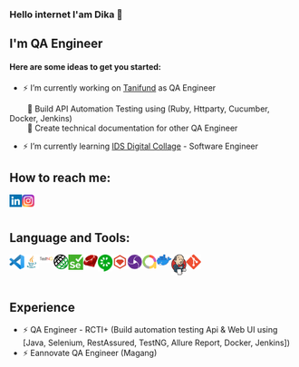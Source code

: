 ### Hello internet I'am Dika 🌈

## I'm QA Engineer
#### Here are some ideas to get you started:

- ⚡ I’m currently working on [Tanifund][tanifund] as QA Engineer

&nbsp;&nbsp;&nbsp;&nbsp;&nbsp;&nbsp;&nbsp;&nbsp;🍭 Build API Automation Testing using (Ruby, Httparty, Cucumber, Docker, Jenkins)
<br/>
&nbsp;&nbsp;&nbsp;&nbsp;&nbsp;&nbsp;&nbsp;&nbsp;🍭 Create technical documentation for other QA Engineer
<br/>
- ⚡ I’m currently learning [IDS Digital Collage][ids] - Software Engineer

## How to reach me:
[<img align="left" alt="arsoedjono | LinkedIn" width="22px" src="img/linkedin.png" />][linkedin] 
[<img align="left" alt="arsoedjono | Instagram" width="22px" src="img/instagram.png" />][instagram]

<br/><br/>

## Language and Tools:
[<img align="left" alt="Visual Studio Code" width="26px" src="img/vscode.png" />][vscode]
[<img align="left" alt="Visual Studio Code" width="26px" src="img/java.jpg" />][java]
[<img align="left" alt="Visual Studio Code" width="26px" src="img/testng.png" />][testng]
[<img align="left" alt="Visual Studio Code" width="26px" src="img/restassured.png" />][restassured]
[<img align="left" alt="Selenium" width="26px" src="img/selenium.png" />][selenium]
[<img align="left" alt="Ruby" width="26px" src="img/ruby.png" />][ruby]
[<img align="left" alt="Cucumber" width="26px" src="img/cucumber.png" />][cucumber]
[<img align="left" alt="Cucumber" width="26px" src="img/httparty.png" />][httparty]
[<img align="left" alt="Appium" width="26px" src="img/appium.png" />][appium]
[<img align="left" alt="Appium" width="26px" src="img/allure.png" />][allure]
[<img align="left" alt="Appium" width="26px" src="img/docker.png" />][docker]
[<img align="left" alt="Appium" width="26px" src="img/jenkins.png" />][jenkins]
[<img align="left" alt="Git" width="26px" src="img/git.png" />][git]

<br/><br/>
<br/>

## Experience
- ⚡ QA Engineer - RCTI+ (Build automation testing Api & Web UI using [Java, Selenium, RestAssured, TestNG, Allure Report, Docker, Jenkins])
- ⚡ Eannovate QA Engineer (Magang)


[tanifund]: https://www.tanifund.com
[linkedin]: https://www.linkedin.com/in/fransiskus-andika-setiawan
[instagram]: https://www.instagram.com/dikako.ko
[vscode]: https://code.visualstudio.com/
[git]: https://git-scm.com/
[github]: https://github.com/dikako
[ruby]: https://www.ruby-lang.org/
[appium]: http://appium.io/
[selenium]: https://www.selenium.dev/
[cucumber]: https://cucumber.io/
[java]: https://www.java.com/
[testng]: https://testng.org/doc
[restassured]: https://rest-assured.io/
[httparty]: https://github.com/jnunemaker/httparty
[allure]: http://allure.qatools.ru/
[jenkins]: https://www.jenkins.io/
[docker]: https://www.docker.com/
[ids]: https://ids.ac.id/


